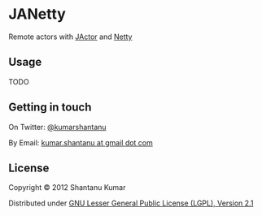 # JANetty

Remote actors with [JActor](https://github.com/laforge49/JActor) and [Netty](http://netty.io/)


## Usage

TODO


## Getting in touch

On Twitter: [@kumarshantanu](https://twitter.com/#!/kumarshantanu)

By Email: [kumar.shantanu at gmail dot com](mailto:kumar.shantanu@gmail.com)


## License

Copyright © 2012 Shantanu Kumar

Distributed under [GNU Lesser General Public License (LGPL), Version 2.1](http://www.gnu.org/licenses/lgpl-2.1.txt)
